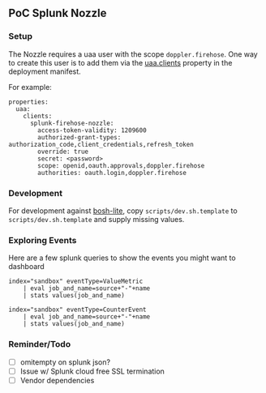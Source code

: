 ## PoC Splunk Nozzle

### Setup

The Nozzle requires a uaa user with the scope `doppler.firehose`. One way to create this user
is to add them via the
[uaa.clients](https://github.com/cloudfoundry/uaa-release/blob/master/jobs/uaa/spec)
property in the deployment manifest.

For example:

```
properties:
  uaa:
    clients:
      splunk-firehose-nozzle:
        access-token-validity: 1209600
        authorized-grant-types: authorization_code,client_credentials,refresh_token
        override: true
        secret: <password>
        scope: openid,oauth.approvals,doppler.firehose
        authorities: oauth.login,doppler.firehose
```

### Development

For development against
[bosh-lite](https://github.com/cloudfoundry/bosh-lite),
copy `scripts/dev.sh.template` to `scripts/dev.sh.template` and supply missing values.

### Exploring Events

Here are a few splunk queries to show the events you might want to dashboard

```
index="sandbox" eventType=ValueMetric
    | eval job_and_name=source+"-"+name
    | stats values(job_and_name)
```

```
index="sandbox" eventType=CounterEvent
    | eval job_and_name=source+"-"+name
    | stats values(job_and_name)
```

### Reminder/Todo

- [ ] omitempty on splunk json?
- [ ] Issue w/ Splunk cloud free SSL termination
- [ ] Vendor dependencies
